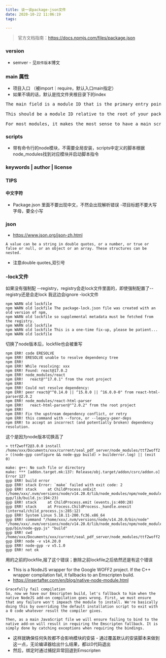```yaml
---
title: 谈一谈package-json文件
date: 2020-10-22 11:06:19
tags:

---
```


> 官方文档指南：https://docs.npmjs.com/files/package.json

### version 
- semver - 见```软件版本```博文
### main 属性
- 项目入口 （被import｜require，默认入口main指定）
- 如果不填的话，默认是找文件夹根目录下的index
<pre>
The main field is a module ID that is the primary entry point to your program. That is, if your package is named foo, and a user installs it, and then does require("foo"), then your main module’s exports object will be returned.

This should be a module ID relative to the root of your package folder.

For most modules, it makes the most sense to have a main script and often not much else.
</pre>

### scripts
- 带有命令行的node模块，不需要全局安装，scripts中定义的脚本根据node_modules找到对应模块并启动脚本指令

### keywords | author | license
### TIPS
#### 中文字符
- Package.json 里面不要出现中文，不然会出现解析错误
-项目标题不要大写字母，要全小写


### json
- https://www.json.org/json-zh.html
```
A value can be a string in double quotes, or a number, or true or false or null, or an object or an array. These structures can be nested.
```
- 注意double quotes,双引号

### -lock文件
如果没有强制配 --registry，registry会走lock文件里面的，即使强制配置了--registry还是会走lock
我这边会ignore -lock文件
```
npm WARN old lockfile 
npm WARN old lockfile The package-lock.json file was created with an old version of npm,
npm WARN old lockfile so supplemental metadata must be fetched from the registry.
npm WARN old lockfile 
npm WARN old lockfile This is a one-time fix-up, please be patient...
npm WARN old lockfile 
```
切换了node版本后，lockfile也会被重写

```
npm ERR! code ERESOLVE
npm ERR! ERESOLVE unable to resolve dependency tree
npm ERR! 
npm ERR! While resolving: xxx
npm ERR! Found: react@17.0.2
npm ERR! node_modules/react
npm ERR!   react@"^17.0.1" from the root project
npm ERR! 
npm ERR! Could not resolve dependency:
npm ERR! peer react@"^0.14.0 || ^15.0.0 || ^16.0.0-0" from react-html-parser@2.0.2
npm ERR! node_modules/react-html-parser
npm ERR!   react-html-parser@"^2.0.2" from the root project
npm ERR! 
npm ERR! Fix the upstream dependency conflict, or retry
npm ERR! this command with --force, or --legacy-peer-deps
npm ERR! to accept an incorrect (and potentially broken) dependency resolution.
```
这个是因为node版本切换高了
```
> ttf2woff2@3.0.0 install /home/xxx/Documents/xxx/current/seal_pdf_server/node_modules/ttf2woff2
> ((node-gyp configure && node-gyp build) > builderror.log) || (exit 0)

make: g++: No such file or directory
make: *** [addon.target.mk:137: Release/obj.target/addon/csrc/addon.o] Error 127
gyp ERR! build error 
gyp ERR! stack Error: `make` failed with exit code: 2
gyp ERR! stack     at ChildProcess.onExit (/home/xxx/.nvm/versions/node/v14.20.0/lib/node_modules/npm/node_modules/node-gyp/lib/build.js:194:23)
gyp ERR! stack     at ChildProcess.emit (events.js:400:28)
gyp ERR! stack     at Process.ChildProcess._handle.onexit (internal/child_process.js:285:12)
gyp ERR! System Linux 5.18.11-200.fc36.x86_64
gyp ERR! command "/home/xxx/.nvm/versions/node/v14.20.0/bin/node" "/home/xxx/.nvm/versions/node/v14.20.0/lib/node_modules/npm/node_modules/node-gyp/bin/node-gyp.js" "build"
gyp ERR! cwd /home/xxx/Documents/xxx/current/seal_pdf_server/node_modules/ttf2woff2
gyp ERR! node -v v14.20.0
gyp ERR! node-gyp -v v5.1.0
gyp ERR! not ok
```
用的之前的lockfile,报了这个错误；删除之前lockfile之后依然还是有这个错误
- This is a NodeJS wrapper for the Google WOFF2 project. If the C++ wrapper compilation fail, it fallbacks to an Emscripten build.
- https://insertafter.com/en/blog/native-node-module.html
```
Gracefully fail compilation
So, now we have our Emscripten build, let's fallback to him when the native NodeJS add-on compilation goes wrong. First, we must ensure that any failure won't impeach the module to install. We're basically doing this by overriding the default installation script to exit with a 0 code whatever result the compiler gives.

Then, as a main JavaScript file we will ensure failing to bind to the native add-on will result in requiring the Emscripten fallback. It is simply done by catching exceptions when requiring the bindings.
```
- 这样就确保任何失败都不会影响模块的安装 - 通过覆盖默认的安装脚本来做到这一点，无论编译器给出什么结果，都以0代码退出
- 然后，绑定时通过捕捉异常回退到Emscripten